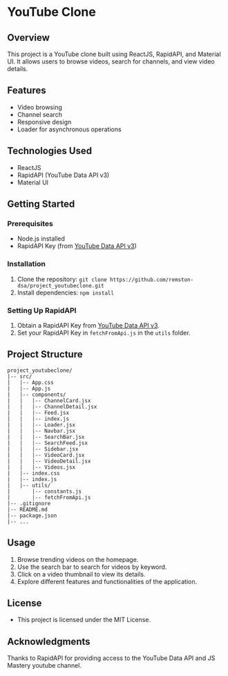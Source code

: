 # YouTube Clone

## Overview

This project is a YouTube clone built using ReactJS, RapidAPI, and Material UI. It allows users to browse videos, search for channels, and view video details.

## Features

- Video browsing
- Channel search
- Responsive design
- Loader for asynchronous operations

## Technologies Used

- ReactJS
- RapidAPI (YouTube Data API v3)
- Material UI

## Getting Started

### Prerequisites

- Node.js installed
- RapidAPI Key (from [YouTube Data API v3](https://rapidapi.com/ytdlfree/api/youtube-v31))

### Installation

1. Clone the repository: `git clone https://github.com/remston-dsa/project_youtubeclone.git`
2. Install dependencies: `npm install`

### Setting Up RapidAPI

1. Obtain a RapidAPI Key from [YouTube Data API v3](https://rapidapi.com/ytdlfree/api/youtube-v31).
2. Set your RapidAPI Key in `fetchFromApi.js` in the `utils` folder.

## Project Structure

```plaintext
project_youtubeclone/
|-- src/
|   |-- App.css
|   |-- App.js
|   |-- components/
|   |   |-- ChannelCard.jsx
|   |   |-- ChannelDetail.jsx
|   |   |-- Feed.jsx
|   |   |-- index.js
|   |   |-- Loader.jsx
|   |   |-- Navbar.jsx
|   |   |-- SearchBar.jsx
|   |   |-- SearchFeed.jsx
|   |   |-- Sidebar.jsx
|   |   |-- VideoCard.jsx
|   |   |-- VideoDetail.jsx
|   |   |-- Videos.jsx
|   |-- index.css
|   |-- index.js
|   |-- utils/
|       |-- constants.js
|       |-- fetchFromApi.js
|-- .gitignore
|-- README.md
|-- package.json
|-- ...
```

## Usage
1. Browse trending videos on the homepage.
2. Use the search bar to search for videos by keyword.
3. Click on a video thumbnail to view its details.
4. Explore different features and functionalities of the application.


## License
- This project is licensed under the MIT License.

## Acknowledgments
Thanks to RapidAPI for providing access to the YouTube Data API and JS Mastery youtube channel.
